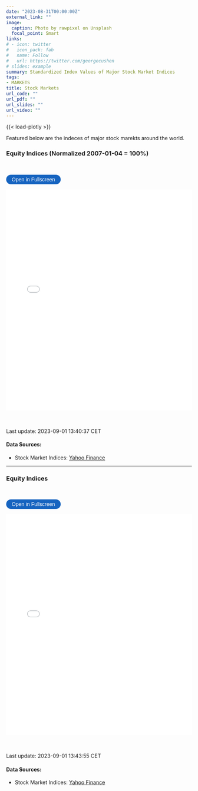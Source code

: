 ```yaml
---
date: "2023-08-31T00:00:00Z"
external_link: ""
image: 
  caption: Photo by rawpixel on Unsplash
  focal_point: Smart
links:
# - icon: twitter
#   icon_pack: fab
#   name: Follow
#   url: https://twitter.com/georgecushen
# slides: example
summary: Standardized Index Values of Major Stock Market Indices
tags:
- MARKETS
title: Stock Markets
url_code: ""
url_pdf: ""
url_slides: ""
url_video: ""
---
```

{{< load-plotly >}}

Featured below are the indeces of major stock marekts around the world. 

### Equity Indices (Normalized 2007-01-04 = 100%)
<br> 

<button onclick="toggleFullscreen('iframe1')" style="font-size: 14px; padding: 5px 15px; border: none; border-radius: 20px; background-color: #1664c0; color: white; cursor: pointer; transition: background-color 0.3s;" onmouseover="this.style.backgroundColor='#0056b3'" onmouseout="this.style.backgroundColor='#007BFF'">Open in Fullscreen</button>
<iframe id="iframe1" src="StockMarketIndices1.html" width="100%" height="600px" frameborder="0"> </iframe>



<br> <br> 
Last update: 2023-09-01 13:40:37 CET

#### Data Sources: 
* Stock Market Indices: [Yahoo Finance](https://finance.yahoo.com)
  
***


### Equity Indices
<br> 

<button onclick="toggleFullscreen('iframe2')" style="font-size: 14px; padding: 5px 15px; border: none; border-radius: 20px; background-color: #1664c0; color: white; cursor: pointer; transition: background-color 0.3s;" onmouseover="this.style.backgroundColor='#0056b3'" onmouseout="this.style.backgroundColor='#007BFF'">Open in Fullscreen</button>
<iframe id="iframe2" src="StockMarketIndices2.html" width="100%" height="600px" frameborder="0"> </iframe>



<br> <br> 
Last update: 2023-09-01 13:43:55 CET

#### Data Sources: 
* Stock Market Indices: [Yahoo Finance](https://finance.yahoo.com)
